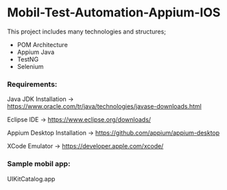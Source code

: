 # Mobil-Test-Automation-Appium-IOS

This project includes many technologies and structures;

- POM Architecture
- Appium Java
- TestNG
- Selenium


### Requirements:

Java JDK Installation -> https://www.oracle.com/tr/java/technologies/javase-downloads.html

Eclipse IDE -> https://www.eclipse.org/downloads/

Appium Desktop Installation -> https://github.com/appium/appium-desktop

XCode Emulator -> https://developer.apple.com/xcode/


### Sample mobil app:

UIKitCatalog.app

